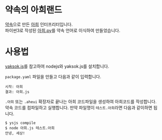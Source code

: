 # 약속의 아희랜드
[약속](http://yaksok.org)으로 만든 [아희](https://aheui.github.io/) 인터프리터입니다.
<br>파이썬3로 작성된 [아희.py](https://github.com/op06072/The-Promised-AheuiLand/blob/master/아희.py)를 약속 언어로 이식하여 만들었습니다.

# 사용법
[yaksok.js](https://github.com/yaksok/yaksok.js)를 참고하여 nodejs와 yaksok.js를 설치합니다.

```package.yaml``` 파일을 만들고 다음과 같이 입력합니다.
```
시작: 아희
결과: 아희.js
```
```.아희``` 또는 ```.aheui``` 확장자로 끝나는 아희 코드파일을 생성하여 아희코드를 작성합니다.
약속 코드를 컴파일하고 실행합니다. 만약 파일명이 ```테스트.아희```라면 다음과 같이하면 됩니다.
```
$ ysjs compile
$ node 아희.js 테스트.아희
안녕, 세상!
```
